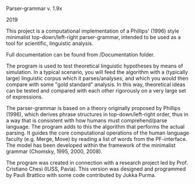 Parser-grammar v. 1.9x

2019

This project is a computational implementation of a Phillips' (1996) style minimalist top-down/left-right parser-grammar, 
intended to be used as a tool for scientific, linguistic analysis.

Full documentation can be found from /Documentation folder.

The program is used to test theoretical linguistic hypotheses by means of simulation. In a typical scenario, you will feed the 
algorithm with a (typically large) linguistic corpus which it parses/analyses, and which you would then compare with some 
"gold standard" analysis. In this way, theoretical ideas can be tested and compared with each other rigorously on a very large 
set of expressions.

The parser-grammar is based on a theory originally proposed by Phillips (1996), which derives phrase structures in top-down/left-right 
order, thus in a way that is consistent with how humans must comprehend/parse language. The program adds to this the algorithm that 
performs the actual parsing. It guides the core computational operations of the human language faculty (e.g. Merge, Move) by reading 
a list of words from the PF-interface. The model has been developed within the framework of the minimalist grammar (Chomsky, 1995, 2000, 2008).

The program was created in connection with a research project led by Prof. Cristiano Chesi (IUSS, Pavia). This version was designed 
and programmed by Pauli Brattico with some code contributed by Jukka Purma.
